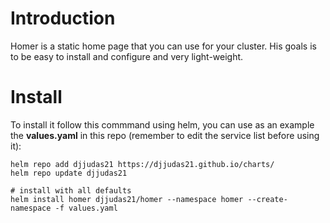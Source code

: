 # Introduction
Homer is a static home page that you can use for your cluster. His goals is to be easy to install and configure and very light-weight.

# Install
To install it follow this commmand using helm, you can use as an example the **values.yaml** in this repo (remember to edit the service list before using it):

```
helm repo add djjudas21 https://djjudas21.github.io/charts/
helm repo update djjudas21

# install with all defaults
helm install homer djjudas21/homer --namespace homer --create-namespace -f values.yaml
```
